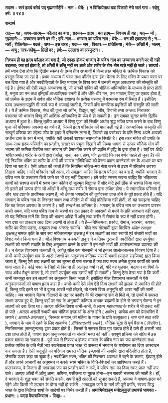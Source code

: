  **तदश्म** **-** **सारं हृदयं बतेदं** **यद् गृह्यमाणैर्हरि** **-** **नाम** **-** **धेयै: ।** **न विक्रियेताथ यदा विकारो** **नेत्रे जलं गात्र** **-** **रुहेषु हर्ष: ॥ २४॥** 

**शब्दार्थ** 

**तत्—** **वह** **; अश्म-सारम्—** **फौलाद का बना** **; हृदयम्—** **हृदय** **; बत इदम्—** **निश्चय ही यह** **; यत्—** **जो** **; गृह्यमाणै:—** **उच्चारण करने** **पर भी** **; हरि-नाम—** **भगवान् का पवित्र नाम** **; धेयै:—** **मन की एकाग्रता से** **; न—** **नहीं** **; विक्रियेत—** **बदले** **; अथ—** **इस तरह** **;** **यदा—** **जब** **; विकार:—** **प्रतिक्रिया** **; नेत्रे—** **आँखों में** **; जलम्—** **अश्रु** **; गात्र-रुहेषु—** **छिद्रों पर** **; हर्ष:—** **उल्लास का प्रस्फुटन।** **.** 

**निश्चय ही वह हृदय फौलाद का बना है, जो एकाग्र होकर भगवान् के पवित्र नाम का** **उच्चारण करने पर भी नहीं बदलता; जब हर्ष होता है, तो आँखों में आँसू नहीं भर आते और** **शरीर के रोम-रोम खड़े नहीं हो जाते।** **तात्पर्य :** हमें ध्यान देना होगा कि द्वितीय स्कन्ध के प्रथम तीन अध्यायों में किस तरह भकि्त के क्रमिक विकास को प्रस्तुत किया जा रहा है। प्रथम अध्याय में श्रवण तथा कीर्तन द्वारा ईश-चेतना के लिए भक्ति के प्रथम चरण पर बल दिया गया है और नवदीकि्षतों के लिए भगवान् के विश्व रूप में उनकी स्थूल अवधारणा की संस्तुति की गई है। ईश्वर की ऐसी स्थूल अवधारणा से, जो उनकी शक्ति की भौतिक अभिव्यक्ति के माध्यम से प्राप्त होती है, मनुष्य का मन तथा इन्द्रियाँ आध्याति्मक बनती हैं और धीरे-धीरे मन, उन भगवान् विष्णु पर एकाग्र होता है, जो प्रत्येक के हृदय में सर्वत्र और भौतिक ब्रह्माण्ड के प्रत्येक परमाणु में परमात्मा रुप में स्थित हैं। इसीलिए पञ्च *उपासना* पद्धति भी कार्य रूप में अपवाई जाती है, जिसमें पाँच मानसिक प्रवृत्तियों की संस्तुति की जाती है। ये हैं क्रमिक विकास, श्रेष्ठ की पूजा जो अग्नि, विद्युत, सूर्य, जीव, शिवजी तथा अन्तत: निराकार परमात्मा जो भगवान् विष्णु की आंशिक अभिव्यक्ति के रूप में हो सकती है। इन सबका सुन्दर वर्णन द्वितीय अध्याय में हुआ है। किन्तु तृतीय अध्याय में विष्णु पूजा की स्थिति अर्थात् शुद्ध भक्ति प्राप्त करने के बाद विष्णु पूजा की परिपक्क अवस्था का वर्णन है, जिसमें हृदय परिवर्तन की बात कही गई है। आध्यात्मिक संस्कृति की सश्पूर्ण प्रक्रिया का उद्देश्य जीव के हृदय में परिवर्तन लाना है, जिससे वह परमेश्वर के प्रति नित्य अपने आपको अधीन दास के रूप में माने, क्योंकि यही उसकी शाश्वत स्वाभाविक स्थिति है। इस तरह भक्ति की प्रगति के साथ-साथ हृदय-परिवर्तन का प्रदर्शन, संसार पर प्रभुता दिखाने की मिथ्या भावना से उत्पन्न भौतिक भोग की भावना की क्रमिक विरक्ति तथा भगवान् की प्रेमाभक्ति करने की प्रवृत्ति में वृद्धि के द्वारा होता है। यहाँ पर *विधि भक्ति* अर्थात् शरीर के अंगों द्वारा (आँख, नाक, कान, हाथ, पाँव इत्यादि जिनका वर्णन पहले हो चुका है) की गई नियमित भक्ति पर शरीर के अंगों की समस्त गतिविधियों को प्रेरणा प्रदान करनेवाले मन के आधार पर बल दिया जा रहा है। ऐसी अपेक्षा की जाती है कि नियमित भकि्त-मय सेवा करने से हृदय में परिवर्तन अवश्य दिखना चाहिए। यदि परिवर्तन नहीं आता, तो समझना चाहिए कि हृदय फौलाद का बना है, क्योंकि भगवान् के पवित्र नाम के उच्चारण किये जाने पर भी यह नहीं पिघलता। हमें सदैव स्मरण रखना चाहिए कि भकि्तमय कार्यों को सश्पन्न करनें में श्रवण तथा कीर्तन दो मूलभूत सिद्धान्त हैं और यदि इन्हें ठीक से सश्पन्न किया जाय, तो इससे हर्ष उत्पन्न होगा जो आँखों में आँसू तथा शरीर में रोमांच द्वारा लक्षित होगा। ये स्वाभाविक परिणाम हैं और *भाव दशा* के प्रारश्भिक लक्षण हैं, जो *प्रेम* या भगवत्प्रेम की पूर्णावस्था प्राप्त होने के पूर्व प्रकट होते हैं। यदि भगवान् के पवित्र नाम के निरन्तर श्रवण तथा कीर्तन से भी कोई प्रतिक्रिया नहीं होती, तो यह समझना चाहिए कि यह केवल अपराध के कारण है। यही *सन्दर्भ* का अभिमत है। भगवान् के पवित्र नाम का उच्चारण प्रारश्भ करते समय, यदि भक्त पवित्र नाम के चरणों पर दस प्रकार के अपराधों से बचने के प्रति सावधान नहीं रहता, तो यह निश्चित मानें कि विरह की भावना आँखों में आँसू तथा शरीर में रोमांच के रूप में नहीं प्रकट होगी। भाव दशा का प्राकट्य आठ दिव्य लक्षणों से होता है। ये हैं—निष्क्रियता, प्रस्वेद, रोमांच, स्वरभंग, कश्पन, शरीर का पीला पडऩा, अश्रुपात तथा अन्तत: समाधि। श्रील रूप गोस्वामी द्वारा विरचित *भक्ति रसामृत ङ्क्षसधु* नामक कृति के सार रूप भक्तिरसामृत ङ्क्षसधु में इन लक्षणों का तथा स्थायी एवं संचारी भावों का विशद वर्णन किया गया है। श्रील विश्वनाथ चक्रवर्ती ठाकुर ने कतिपय दुराचारी नवदीक्षितों द्वारा उपर्युक्त लक्षणों को सस्ती लयाति के लिए अनुकरण करने के प्रसंग में इन सारे भावों की आलोचनात्मक व्यालया की है। न केवल विश्वनाथ चक्रवर्ती ने, अपितु श्रील रूप गोस्वामी ने भी इनका आलोचनात्मक विवरण दिया है। कभी-कभी उपर्युक्त भाव के आठों लक्षणों का अनुकरण कतिपय संसारी भक्तों (प्राकृत सहजिया) द्वारा किया जाता है, किन्तु ऐसे छद्म लक्षणों का तब तुरन्त ही पता चलता है जब छद्म भक्त अनेक वॢजत कार्यों को करते पाया जाता है। कोई भक्त के चिह्नों से कितना ही अलंकृत क्यों न हो, यदि वह धूम्रपान, मद्यपान या षियों के साथ अवैध मैथुन करता है, तो उसमें उपर्युक्त भाव दशाएँ नहीं हो सकतीं। किन्तु ऐसा देखा गया है कि कभी-कभी जानबूझ कर इन लक्षणों का अनुकरण किया जाता है, इसीलिए श्रील विश्वनाथ चक्रवर्ती ने ऐसे अनुकरणकर्ता को पाषाण हृदय कहा है। कभी-कभी ऐसे लोग ऐसे दिव्य लक्षणों की झलक से प्रभावित भी होते हैं, किन्तु यदि इतने पर भी वे वॢजत आदतें नहीं छोड़ते, तो उनसे दिव्य अनुभूति की आशा नहीं की जानी चाहिए। जब भगवान् चैतन्य गोदावरी के तट पर कावौर के श्री रामानन्द राय से मिले थे, तो उनमें ये समस्त लक्षण उत्पन्न हुए थे, किन्तु वहाँ पर राय के अनुयायी कतिपय अभक्त ब्राह्मणों के होने से भगवान् चैतन्य ने इन लक्षणों को दबा लिया था। अतएव परिस्थितिवश कभी-कभी, ये लक्षण *महाभागवत* के शरीर में भी प्रकट नहीं हो पाते। अतएव असली स्थायी भाव भौतिक इच्छाओं के अन्त होने ( *क्षान्ति* ), प्रत्येक क्षण को प्रेमाभक्ति में लगाने ( *अव्यार्थ-कालत्वम्* ), निरन्तर भगवान् की महिमा के गायन के प्रति उत्सुकता ( *नाम गाने सदा रुचि* ), भगवान् के धाम में रहने के लिए आकर्षण ( *प्रीतिस्तद्वसति स्थले* ), भौतिक सुख से पूर्ण वैराग्य ( *विरक्ति* ), निरभिमानता (मानशून्यता) द्वारा प्रकट होते हैं। जिसमें ये समस्त दिव्य गुण उत्पन्न होते हैं उसे ही असली भाव दशा प्राप्त होती है, पाषाण हृदय अनुकरणकर्ता या संसारी भक्त को नहीं। सश्पूर्ण प्रक्रिया को संक्षेप में इस प्रकार बताया जा सकता है—पूर्ण रूप से निरपराध होकर भगवान् के पवित्र नाम का जप करनेवाला तथा प्रत्येक व्यक्ति के प्रति मैत्री भाव रखनेवाला प्रगत भक्त ही वास्तव में भगवान् के यशोगान का दिव्य आस्वादन कर सकता है। ऐसी अनुभूति का परिणाम समस्त भौतिक इच्छाओं की समाप्ति द्वारा परिलक्षित होता है, जैसाकि ऊपर कहा जा चुका है। नवदीक्षित भक्त, भक्ति की निश्नतर अवस्था में रहने के कारण, ईष्र्यालु होते हैं और अपने आचार्यों का अनुगमन न करके स्वयं भक्ति के विधि-विधानों का आविष्कार करते हैं। फलस्वरूप, वे कितना ही भगवन्नाम जप का प्रदर्शन क्यों न करें, वे पवित्र नाम का दिव्य स्वाद प्राप्त नहीं कर पाते। अतएव आँखों में आँसू आना, काँपना, पसीजना या मूॢछत होना—इन सबकी भत्र्सना की जाती है। हाँ, वे भगवान् के शुद्ध भक्त की संगति करके, अपनी बुरी आदतों को सुधार सकते हैं, अन्यथा वे पाषाण-हृदय बने रहेंगे और किसी भी उपचार के योग्य नहीं हो सकेंगे। भगवद्धाम जाने के मार्ग की पूरी प्रगति, स्वरुप सिद्ध भक्त के द्वारा निर्देशत शाषों के आदेशों पर निर्भर करती हैं।  **अथाभिधेह्यङ्ग मनोऽनुकूलं** **प्रभाषसे भागवत** **-** **प्रधान: ।** **यदाह वैयासकिरात्म** **-** **विद्या-** **-** 